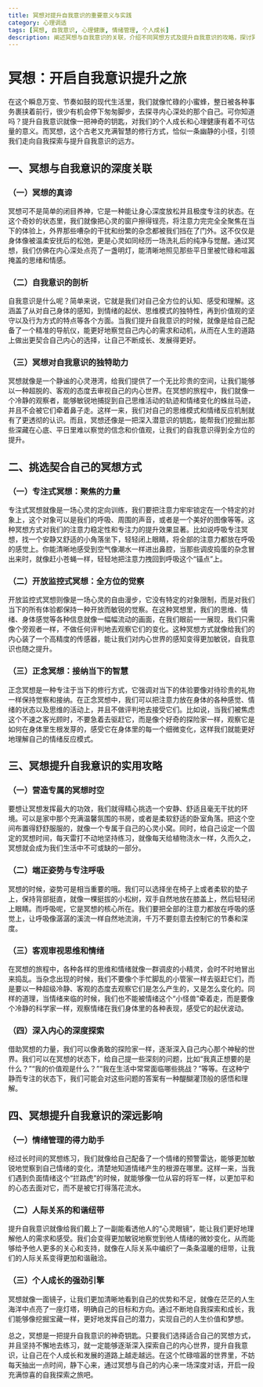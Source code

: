 ```yaml
---
title: 冥想对提升自我意识的重要意义与实践
category: 心理调适
tags: [冥想, 自我意识, 心理健康, 情绪管理, 个人成长]
description: 阐述冥想与自我意识的关联，介绍不同冥想方式及提升自我意识的攻略，探讨冥想对情绪管理、人际关系和个人成长的深远影响，帮助读者了解通过冥想开启自我意识提升之旅的方法和意义。
---
```


# 冥想：开启自我意识提升之旅

在这个瞬息万变、节奏如鼓的现代生活里，我们就像忙碌的小蜜蜂，整日被各种事务裹挟着前行，很少有机会停下匆匆脚步，去探寻内心深处的那个自己。可你知道吗？提升自我意识就像一把神奇的钥匙，对我们的个人成长和心理健康有着不可估量的意义。而冥想，这个古老又充满智慧的修行方式，恰似一条幽静的小径，引领我们走向自我探索与提升自我意识的远方。

## 一、冥想与自我意识的深度关联
### （一）冥想的真谛
冥想可不是简单的闭目养神，它是一种能让身心深度放松并且极度专注的状态。在这个奇妙的状态里，我们就像把心灵的窗户擦得锃亮，将注意力完完全全聚焦在当下的体验上，外界那些嘈杂的干扰和纷繁的杂念都被我们挡在了门外。这不仅仅是身体像被温柔安抚后的松弛，更是心灵如同经历一场洗礼后的纯净与觉醒。通过冥想，我们仿佛在内心深处点亮了一盏明灯，能清晰地照见那些平日里被忙碌和喧嚣掩盖的思绪和情感。

### （二）自我意识的剖析
自我意识是什么呢？简单来说，它就是我们对自己全方位的认知、感受和理解。这涵盖了从对自己身体的感知，到情绪的起伏、思维模式的独特性，再到价值观的坚守以及行为方式的特点等各个方面。当我们提升自我意识的时候，就像是给自己配备了一个精准的导航仪，能更好地察觉自己内心的需求和动机，从而在人生的道路上做出更契合自己内心的选择，让自己不断成长、发展得更好。

### （三）冥想对自我意识的独特助力
冥想就像是一个静谧的心灵港湾，给我们提供了一个无比珍贵的空间，让我们能够以一种超脱的、客观的态度去审视自己的内心世界。在冥想的旅程中，我们就像一个冷静的观察者，能够敏锐地捕捉到自己思维活动的轨迹和情绪变化的蛛丝马迹，并且不会被它们牵着鼻子走。这样一来，我们对自己的思维模式和情绪反应机制就有了更透彻的认识。而且，冥想还像是一把深入潜意识的钥匙，能帮我们挖掘出那些深藏在心底、平日里难以察觉的信念和价值观，让我们的自我意识得到全方位的提升。

## 二、挑选契合自己的冥想方式
### （一）专注式冥想：聚焦的力量
专注式冥想就像是一场心灵的定向训练，我们要把注意力牢牢锁定在一个特定的对象上，这个对象可以是我们的呼吸、周围的声音，或者是一个美好的图像等等。这种冥想方式对我们的注意力稳定性和专注力的提升效果显著。比如说呼吸专注冥想，找一个安静又舒适的小角落坐下，轻轻闭上眼睛，将全部的注意力都放在呼吸的感觉上。你能清晰地感受到空气像潮水一样进出鼻腔，当那些调皮捣蛋的杂念冒出来时，就像赶小苍蝇一样，轻轻地把注意力拽回到呼吸这个“锚点”上。

### （二）开放监控式冥想：全方位的觉察
开放监控式冥想则像是一场心灵的自由漫步，它没有特定的对象限制，而是对我们当下的所有体验都保持一种开放而敏锐的觉察。在这种冥想里，我们的思维、情绪、身体感觉等各种信息就像一幅幅流动的画面，在我们眼前一一展现，我们只需像个旁观者一样，不做任何评判地去观察它们的变化。这种冥想方式就像给我们的内心装了一个高精度的传感器，能让我们对内心世界的感知变得更加敏锐，自我意识也随之提升。

### （三）正念冥想：接纳当下的智慧
正念冥想是一种专注于当下的修行方式，它强调对当下的体验要像对待珍贵的礼物一样保持觉察和接纳。在正念冥想中，我们可以把注意力放在身体的各种感觉、情绪的状态以及思维的活动上，并且不做评判地去接受它们。比如说，当我们被焦虑这个不速之客光顾时，不要急着去驱赶它，而是像个好奇的探险家一样，观察它是如何在身体里生根发芽的，感受它在身体里的每一个细微变化，这样我们就能更好地理解自己的情绪反应模式。

## 三、冥想提升自我意识的实用攻略
### （一）营造专属的冥想时空
要想让冥想发挥最大的功效，我们就得精心挑选一个安静、舒适且毫无干扰的环境。可以是家中那个充满温馨氛围的书房，或者是柔软舒适的卧室角落。把这个空间布置得舒舒服服的，就像一个专属于自己的心灵小窝。同时，给自己设定一个固定的冥想时间，每天雷打不动地坚持练习，就像每天给植物浇水一样，久而久之，冥想就会成为我们生活中不可或缺的一部分。

### （二）端正姿势与专注呼吸
冥想的时候，姿势可是相当重要的哦。我们可以选择坐在椅子上或者柔软的垫子上，保持背部挺直，就像一棵挺拔的小松树，双手自然地放在膝盖上，然后轻轻闭上眼睛。而呼吸呢，它是冥想的核心所在。我们要把全部的注意力都放在呼吸的感觉上，让呼吸像潺潺的溪流一样自然地流淌，千万不要刻意去控制它的节奏和深度。

### （三）客观审视思维和情绪
在冥想的旅程中，各种各样的思维和情绪就像一群调皮的小精灵，会时不时地冒出来捣乱。当杂念出现的时候，我们不要像个手忙脚乱的小管家一样去驱赶它们，而是要以一种超级冷静、客观的态度去观察它们是怎么产生的，又是怎么变化的。同样的道理，当情绪来临的时候，我们也不能被情绪这个“小怪兽”牵着走，而是要像个冷静的科学家一样，观察情绪在我们身体里的各种表现，感受它的起伏波动。

### （四）深入内心的深度探索
借助冥想的力量，我们可以像勇敢的探险家一样，逐渐深入自己内心那个神秘的世界。我们可以在冥想的状态下，给自己提一些深刻的问题，比如“我真正想要的是什么？”“我的价值观是什么？”“我在生活中常常面临哪些挑战？”等等。在这种宁静而专注的状态下，我们可能会对这些问题的答案有一种醍醐灌顶般的感悟和理解。

## 四、冥想提升自我意识的深远影响
### （一）情绪管理的得力助手
经过长时间的冥想练习，我们就像给自己配备了一个情绪的预警雷达，能够更加敏锐地觉察到自己情绪的变化，清楚地知道情绪产生的根源在哪里。这样一来，当我们遇到负面情绪这个“拦路虎”的时候，就能够像一位从容的将军一样，以更加平和的心态去面对它，而不是被它打得落花流水。

### （二）人际关系的和谐纽带
提升自我意识就像给我们戴上了一副能看透他人的“心灵眼镜”，能让我们更好地理解他人的需求和感受。我们会变得更加敏锐地察觉到他人情绪的微妙变化，从而能够给予他人更多的关心和支持，就像在人际关系中编织了一条条温暖的纽带，让我们的人际关系变得更加和谐融洽。

### （三）个人成长的强劲引擎
冥想就像一面镜子，让我们更加清晰地看到自己的优势和不足，就像在茫茫的人生海洋中点亮了一座灯塔，明确自己的目标和方向。通过不断地自我探索和成长，我们能够像挖掘宝藏一样，更好地发挥自己的潜力，实现自己的人生价值和梦想。

总之，冥想是一把提升自我意识的神奇钥匙。只要我们选择适合自己的冥想方式，并且坚持不懈地去练习，就一定能够逐渐深入探索自己的内心世界，提升自我意识，让自己在个人成长和发展的道路上越走越远。在这个忙碌喧嚣的世界里，不妨每天抽出一点时间，静下心来，通过冥想与自己的内心来一场深度对话，开启一段充满惊喜的自我探索之旅吧。